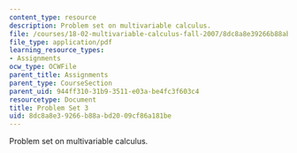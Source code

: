 ```yaml
---
content_type: resource
description: Problem set on multivariable calculus.
file: /courses/18-02-multivariable-calculus-fall-2007/8dc8a8e39266b88abd2009cf86a181be_ps3.pdf
file_type: application/pdf
learning_resource_types:
- Assignments
ocw_type: OCWFile
parent_title: Assignments
parent_type: CourseSection
parent_uid: 944ff310-31b9-3511-e03a-be4fc3f603c4
resourcetype: Document
title: Problem Set 3
uid: 8dc8a8e3-9266-b88a-bd20-09cf86a181be
---
```

Problem set on multivariable calculus.

